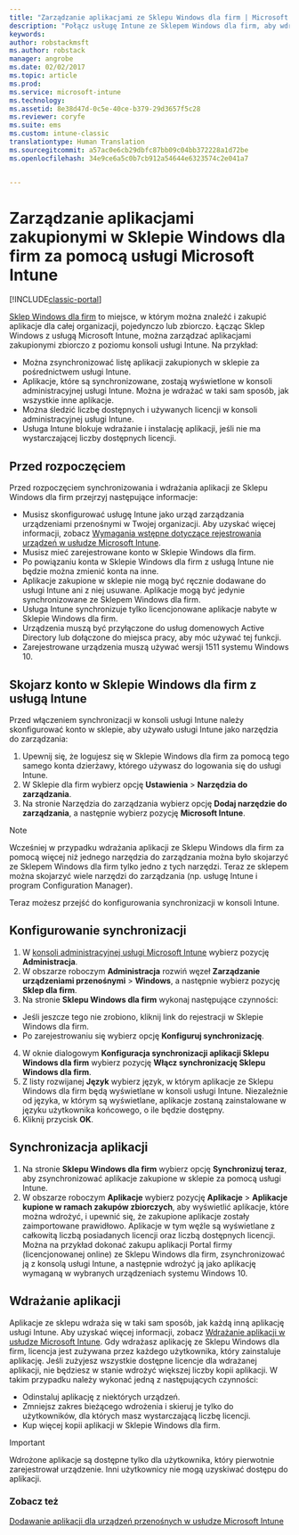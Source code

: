 ```yaml
---
title: "Zarządzanie aplikacjami ze Sklepu Windows dla firm | Microsoft Docs"
description: "Połącz usługę Intune ze Sklepem Windows dla firm, aby wdrażać aplikacje zakupione zbiorczo z poziomu konsoli usługi Intune i zarządzać nimi"
keywords: 
author: robstackmsft
ms.author: robstack
manager: angrobe
ms.date: 02/02/2017
ms.topic: article
ms.prod: 
ms.service: microsoft-intune
ms.technology: 
ms.assetid: 8e38d47d-0c5e-40ce-b379-29d3657f5c28
ms.reviewer: coryfe
ms.suite: ems
ms.custom: intune-classic
translationtype: Human Translation
ms.sourcegitcommit: a57ac0e6cb29dbfc87bb09c04bb372228a1d72be
ms.openlocfilehash: 34e9ce6a5c0b7cb912a54644e6323574c2e041a7


---
```


# <a name="manage-apps-you-purchased-from-the-windows-store-for-business-with-microsoft-intune"></a>Zarządzanie aplikacjami zakupionymi w Sklepie Windows dla firm za pomocą usługi Microsoft Intune

[!INCLUDE[classic-portal](../includes/classic-portal.md)]

[Sklep Windows dla firm](https://www.microsoft.com/business-store) to miejsce, w którym można znaleźć i zakupić aplikacje dla całej organizacji, pojedynczo lub zbiorczo. Łącząc Sklep Windows z usługą Microsoft Intune, można zarządzać aplikacjami zakupionymi zbiorczo z poziomu konsoli usługi Intune. Na przykład:
* Można zsynchronizować listę aplikacji zakupionych w sklepie za pośrednictwem usługi Intune.
* Aplikacje, które są synchronizowane, zostają wyświetlone w konsoli administracyjnej usługi Intune. Można je wdrażać w taki sam sposób, jak wszystkie inne aplikacje.
* Można śledzić liczbę dostępnych i używanych licencji w konsoli administracyjnej usługi Intune.
* Usługa Intune blokuje wdrażanie i instalację aplikacji, jeśli nie ma wystarczającej liczby dostępnych licencji.

## <a name="before-you-start"></a>Przed rozpoczęciem
Przed rozpoczęciem synchronizowania i wdrażania aplikacji ze Sklepu Windows dla firm przejrzyj następujące informacje:
* Musisz skonfigurować usługę Intune jako urząd zarządzania urządzeniami przenośnymi w Twojej organizacji. Aby uzyskać więcej informacji, zobacz [Wymagania wstępne dotyczące rejestrowania urządzeń w usłudze Microsoft Intune](prerequisites-for-enrollment.md).
* Musisz mieć zarejestrowane konto w Sklepie Windows dla firm.
* Po powiązaniu konta w Sklepie Windows dla firm z usługą Intune nie będzie można zmienić konta na inne.
* Aplikacje zakupione w sklepie nie mogą być ręcznie dodawane do usługi Intune ani z niej usuwane. Aplikacje mogą być jedynie synchronizowane ze Sklepem Windows dla firm.
* Usługa Intune synchronizuje tylko licencjonowane aplikacje nabyte w Sklepie Windows dla firm.
* Urządzenia muszą być przyłączone do usług domenowych Active Directory lub dołączone do miejsca pracy, aby móc używać tej funkcji.
* Zarejestrowane urządzenia muszą używać wersji 1511 systemu Windows 10.

## <a name="associate-your-windows-store-for-business-account-with-intune"></a>Skojarz konto w Sklepie Windows dla firm z usługą Intune
Przed włączeniem synchronizacji w konsoli usługi Intune należy skonfigurować konto w sklepie, aby używało usługi Intune jako narzędzia do zarządzania:
1. Upewnij się, że logujesz się w Sklepie Windows dla firm za pomocą tego samego konta dzierżawy, którego używasz do logowania się do usługi Intune.
2. W Sklepie dla firm wybierz opcję **Ustawienia** > **Narzędzia do zarządzania**.
3. Na stronie Narzędzia do zarządzania wybierz opcję **Dodaj narzędzie do zarządzania**, a następnie wybierz pozycję **Microsoft Intune**.

> [!NOTE]
> Wcześniej w przypadku wdrażania aplikacji ze Sklepu Windows dla firm za pomocą więcej niż jednego narzędzia do zarządzania można było skojarzyć ze Sklepem Windows dla firm tylko jedno z tych narzędzi. Teraz ze sklepem można skojarzyć wiele narzędzi do zarządzania (np. usługę Intune i program Configuration Manager).

Teraz możesz przejść do konfigurowania synchronizacji w konsoli Intune.

## <a name="configure-synchronization"></a>Konfigurowanie synchronizacji

1. W [konsoli administracyjnej usługi Microsoft Intune](https://manage.microsoft.com) wybierz pozycję **Administracja**.
2. W obszarze roboczym **Administracja** rozwiń węzeł **Zarządzanie urządzeniami przenośnymi** > **Windows**, a następnie wybierz pozycję **Sklep dla firm**.
3. Na stronie **Sklepu Windows dla firm** wykonaj następujące czynności:
 * Jeśli jeszcze tego nie zrobiono, kliknij link do rejestracji w Sklepie Windows dla firm.
 * Po zarejestrowaniu się wybierz opcję **Konfiguruj synchronizację**.
4. W oknie dialogowym **Konfiguracja synchronizacji aplikacji Sklepu Windows dla firm** wybierz pozycję **Włącz synchronizację Sklepu Windows dla firm**.
5. Z listy rozwijanej **Język** wybierz język, w którym aplikacje ze Sklepu Windows dla firm będą wyświetlane w konsoli usługi Intune. Niezależnie od języka, w którym są wyświetlane, aplikacje zostaną zainstalowane w języku użytkownika końcowego, o ile będzie dostępny.
6. Kliknij przycisk **OK**.

## <a name="synchronize-apps"></a>Synchronizacja aplikacji

1. Na stronie **Sklepu Windows dla firm** wybierz opcję **Synchronizuj teraz**, aby zsynchronizować aplikacje zakupione w sklepie za pomocą usługi Intune.
2. W obszarze roboczym **Aplikacje** wybierz pozycję **Aplikacje** > **Aplikacje kupione w ramach zakupów zbiorczych**, aby wyświetlić aplikacje, które można wdrożyć, i upewnić się, że zakupione aplikacje zostały zaimportowane prawidłowo. Aplikacje w tym węźle są wyświetlane z całkowitą liczbą posiadanych licencji oraz liczbą dostępnych licencji.
Można na przykład dokonać zakupu aplikacji Portal firmy (licencjonowanej online) ze Sklepu Windows dla firm, zsynchronizować ją z konsolą usługi Intune, a następnie wdrożyć ją jako aplikację wymaganą w wybranych urządzeniach systemu Windows 10. 


## <a name="deploy-apps"></a>Wdrażanie aplikacji

Aplikacje ze sklepu wdraża się w taki sam sposób, jak każdą inną aplikację usługi Intune. Aby uzyskać więcej informacji, zobacz [Wdrażanie aplikacji w usłudze Microsoft Intune](deploy-apps-in-microsoft-intune.md).
Gdy wdrażasz aplikację ze Sklepu Windows dla firm, licencja jest zużywana przez każdego użytkownika, który zainstaluje aplikację. Jeśli zużyjesz wszystkie dostępne licencje dla wdrażanej aplikacji, nie będziesz w stanie wdrożyć większej liczby kopii aplikacji. W takim przypadku należy wykonać jedną z następujących czynności:
* Odinstaluj aplikację z niektórych urządzeń.
* Zmniejsz zakres bieżącego wdrożenia i skieruj je tylko do użytkowników, dla których masz wystarczającą liczbę licencji.
* Kup więcej kopii aplikacji w Sklepie Windows dla firm.

> [!Important]
> Wdrożone aplikacje są dostępne tylko dla użytkownika, który pierwotnie zarejestrował urządzenie. Inni użytkownicy nie mogą uzyskiwać dostępu do aplikacji.


### <a name="see-also"></a>Zobacz też
[Dodawanie aplikacji dla urządzeń przenośnych w usłudze Microsoft Intune](add-apps-for-mobile-devices-in-microsoft-intune.md)



<!--HONumber=Feb17_HO1-->


